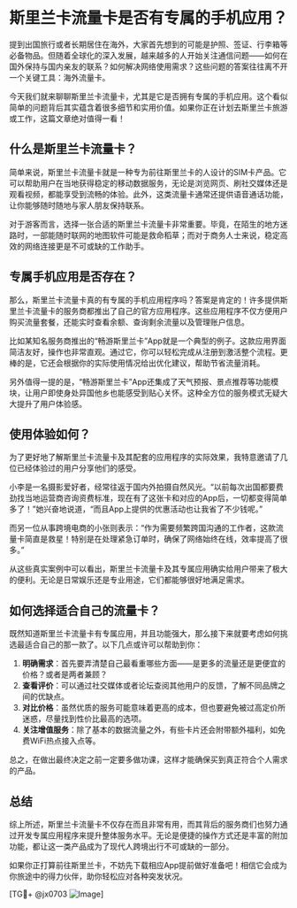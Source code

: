 # 斯里兰卡流量卡是否有专属的手机应用？

提到出国旅行或者长期居住在海外，大家首先想到的可能是护照、签证、行李箱等必备物品。但随着全球化的深入发展，越来越多的人开始关注通信问题——如何在国外保持与国内亲友的联系？如何解决网络使用需求？这些问题的答案往往离不开一个关键工具：海外流量卡。

今天我们就来聊聊斯里兰卡流量卡，尤其是它是否拥有专属的手机应用。这个看似简单的问题背后其实蕴含着很多细节和实用价值。如果你正在计划去斯里兰卡旅游或工作，这篇文章绝对值得一看！

## 什么是斯里兰卡流量卡？

简单来说，斯里兰卡流量卡就是一种专为前往斯里兰卡的人设计的SIM卡产品。它可以帮助用户在当地获得稳定的移动数据服务，无论是浏览网页、刷社交媒体还是观看视频，都能享受到流畅的体验。此外，这类流量卡通常还提供语音通话功能，让你能够随时随地与家人朋友保持联系。

对于游客而言，选择一张合适的斯里兰卡流量卡非常重要。毕竟，在陌生的地方迷路时，一部能随时联网的地图软件可能是救命稻草；而对于商务人士来说，稳定高效的网络连接更是不可或缺的工作助手。

## 专属手机应用是否存在？

那么，斯里兰卡流量卡真的有专属的手机应用程序吗？答案是肯定的！许多提供斯里兰卡流量卡的服务商都推出了自己的官方应用程序。这些应用程序不仅方便用户购买流量套餐，还能实时查看余额、查询剩余流量以及管理账户信息。

比如某知名服务商推出的“畅游斯里兰卡”App就是一个典型的例子。这款应用界面简洁友好，操作也非常直观。通过它，你可以轻松完成从注册到激活整个流程。更棒的是，它还会根据你的实际使用情况给出优化建议，帮助节省流量消耗。

另外值得一提的是，“畅游斯里兰卡”App还集成了天气预报、景点推荐等功能模块，让用户即使身处异国他乡也能感受到贴心关怀。这种全方位的服务模式无疑大大提升了用户体验感。

## 使用体验如何？

为了更好地了解斯里兰卡流量卡及其配套的应用程序的实际效果，我特意邀请了几位已经体验过的用户分享他们的感受。

小李是一名摄影爱好者，经常往返于国内外拍摄自然风光。“以前每次出国都要费劲找当地运营商咨询资费标准，现在有了这张卡和对应的App后，一切都变得简单多了！”她兴奋地说道，“而且App上提供的优惠活动也让我省了不少钱呢。”

而另一位从事跨境电商的小张则表示：“作为需要频繁跨国沟通的工作者，这款流量卡简直是救星！特别是在处理紧急订单时，确保了网络始终在线，效率提高了很多。”

从这些真实案例中可以看出，斯里兰卡流量卡及其专属应用确实给用户带来了极大的便利。无论是日常娱乐还是专业用途，它们都能够很好地满足需求。

## 如何选择适合自己的流量卡？

既然知道斯里兰卡流量卡有专属应用，并且功能强大，那么接下来就要考虑如何挑选最适合自己的那一款了。以下几点或许可以帮助到你：

1. **明确需求**：首先要弄清楚自己最看重哪些方面——是更多的流量还是更便宜的价格？或者是两者兼顾？
2. **查看评价**：可以通过社交媒体或者论坛查阅其他用户的反馈，了解不同品牌之间的优缺点。
3. **对比价格**：虽然优质的服务可能意味着更高的成本，但也要避免被过高定价所迷惑，尽量找到性价比最高的选项。
4. **关注增值服务**：除了基本的数据流量之外，有些卡片还会附带额外福利，如免费WiFi热点接入点等。

总之，在做出最终决定之前一定要多做功课，这样才能确保买到真正符合个人需求的产品。

## 总结

综上所述，斯里兰卡流量卡不仅存在而且非常有用，而其背后的服务商们也努力通过开发专属应用程序来提升整体服务水平。无论是便捷的操作方式还是丰富的附加功能，都让这一类产品成为了现代人跨境出行不可或缺的一部分。

如果你正打算前往斯里兰卡，不妨先下载相应App提前做好准备吧！相信它会成为你旅途中的得力伙伴，助你轻松应对各种突发状况。

[TG💪+ @jx0703 ![Image](https://github.com/user-attachments/assets/dbca1d08-cadb-493c-b0ec-ad6f7a83f270)]